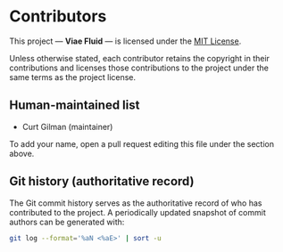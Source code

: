# Contributors

This project — **Viae Fluid** — is licensed under the [MIT License](LICENSE).

Unless otherwise stated, each contributor retains the copyright in their
contributions and licenses those contributions to the project under the same
terms as the project license.

## Human-maintained list

- Curt Gilman (maintainer)

To add your name, open a pull request editing this file under the section above.

## Git history (authoritative record)

The Git commit history serves as the authoritative record of who has contributed
to the project. A periodically updated snapshot of commit authors can be
generated with:

```bash
git log --format='%aN <%aE>' | sort -u
```
